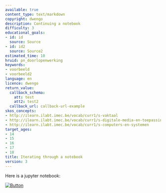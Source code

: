 ```yaml
---
available: true
content_type: text/markdown
copyright: dwengo
description: Continuing a notebook
difficulty: 3
educational_goals:
- id: id
  source: Source
- id: id2
  source: Source2
estimated_time: 10
hruid: pn_doorlopenwerking
keywords:
- voorbeeld
- voorbeeld2
language: en
licence: dwengo
return_value:
  callback_schema:
    att: test
    att2: test2
  callback_url: callback-url-example
skos_concepts:
- http://ilearn.ilabt.imec.be/vocab/curr1/s-vaktaal
- http://ilearn.ilabt.imec.be/vocab/curr1/s-digitale-media-en-toepassingen
- http://ilearn.ilabt.imec.be/vocab/curr1/s-computers-en-systemen
target_ages:
- 14
- 15
- 16
- 17
- 18
title: Iterating through a notebook
version: 3
---
```

Here is a jupyter notebook:

[![](embed/Button.png "Button")](https://kiks.ilabt.imec.be/jupyterhub/?id=0103 "Browse Notebooks")


